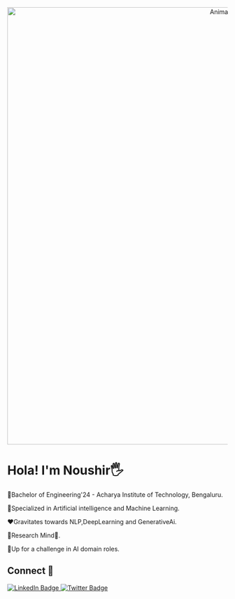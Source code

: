 <div id="header" align="center">
  <!img src="https://komarev.com/ghpvc/?username=Noushir&style=flat-square&color=blue" alt=""/>

  <img src="https://media.giphy.com/media/v1.Y2lkPTc5MGI3NjExaWJvemdkdXlzcjh3ZHgwOXV3M2t3NTR5M3B0amY5aTRmMnM2YWczaiZlcD12MV9pbnRlcm5hbF9naWZfYnlfaWQmY3Q9Zw/Fs4Fh8g3KxM3PEoGIB/giphy.gif" width="1000" alt="Animated GIF"/>
</div>

#  Hola! I'm Noushir🖐️

📖Bachelor of Engineering'24 - Acharya Institute of Technology, Bengaluru.

🤖Specialized in Artificial intelligence and Machine Learning.

❤️Gravitates towards NLP,DeepLearning and GenerativeAi.

🔬Research Mind🧠.

💼Up for a challenge in AI domain roles.


## Connect 🔗
<div id="badges">
  <a href="[your-linkedin-URL](https://www.linkedin.com/in/mohammednoushir/)">
    <img src="https://img.shields.io/badge/LinkedIn-blue?style=for-the-badge&logo=linkedin&logoColor=white" alt="LinkedIn Badge"/>
  </a>
 
  <a href="https://x.com/Md_Noushir">
    <img src="https://img.shields.io/badge/Twitter-blue?style=for-the-badge&logo=twitter&logoColor=white" alt="Twitter Badge"/>
  </a>
</div>
<!---
Noushir/Noushir is a ✨ special ✨ repository because its `README.md` (this file) appears on your GitHub profile.
You can click the Preview link to take a look at your changes.
--->
